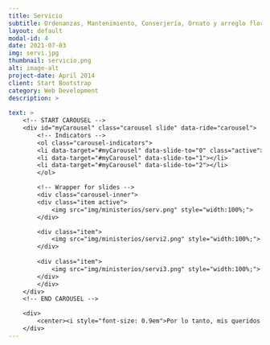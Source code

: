 ```yaml
---
title: Servicio
subtitle: Ordenanzas, Mantenimiento, Conserjería, Ornato y arreglo floral, Diáconos.
layout: default
modal-id: 4
date: 2021-07-03
img: servi.jpg
thumbnail: servicio.png
alt: image-alt
project-date: April 2014
client: Start Bootstrap
category: Web Development
description: >
    
text: >
    <!-- START CAROUSEL -->
    <div id="myCarousel" class="carousel slide" data-ride="carousel">
        <!-- Indicators -->
        <ol class="carousel-indicators">
        <li data-target="#myCarousel" data-slide-to="0" class="active"></li>
        <li data-target="#myCarousel" data-slide-to="1"></li>
        <li data-target="#myCarousel" data-slide-to="2"></li>
        </ol>

        <!-- Wrapper for slides -->
        <div class="carousel-inner">
        <div class="item active">
            <img src="img/ministerios/serv.png" style="width:100%;">
        </div>

        <div class="item">
            <img src="img/ministerios/servi2.png" style="width:100%;">
        </div>
        
        <div class="item">
            <img src="img/ministerios/servi3.png" style="width:100%;">
        </div>
        </div>
    </div>
    <!-- END CAROUSEL -->

    <div>
        <center><i style="font-size: 0.9em">Por lo tanto, mis queridos hermanos, manténganse firmes e inconmovibles, progresando siempre en la obra del Señor, conscientes de que su trabajo en el Señor no es en vano. 1 Corintios 15:58 </i></center>
    </div>
---
```

